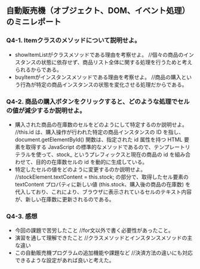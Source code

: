 ## 自動販売機（オブジェクト、DOM、イベント処理）のミニレポート
### Q4-1. Itemクラスのメソッドについて説明せよ。
* showItemListがクラスメソッドである理由を考察せよ。
//個々の商品のインスタンスの状態に依存せず、商品リスト全体に関する処理を行うためと考えられるからである。
* buyItemがインスタンスメソッドである理由を考察せよ。
//商品の購入という行為が特定の商品インスタンスの状態を変化させる処理だからである。
### Q4-2. 商品の購入ボタンをクリックすると、どのような処理でセルの値が減少するか説明せよ。
* 購入された商品の在庫数のセルをどのようにして特定するのか説明せよ。
//this.id は、購入操作が行われた特定の商品インスタンスの ID を指し、document.getElementById() 関数は、指定された id 属性を持つ HTML 要素を取得する JavaScript の標準的なメソッドであるので、テンプレートリテラルを使って、stock_ というプレフィックスと現在の商品の id を組み合わせて、目的の在庫数セルの id を動的に生成している。
* 特定したセルの値をどのように変更するのか説明せよ。
//stockElement.textContent = this.stock; の部分で、取得したセル要素の textContent プロパティに新しい値 (this.stock、購入後の商品の在庫数) を代入しており、これにより、ブラウザに表示されているセルのテキスト内容が、新しい在庫数に更新されるのである。
### Q4-3. 感想
* 今回の課題で苦労したこと
//for文以外で書く必要性があったこと。
* 演習を通して理解できたこと
//クラスメソッドとインスタンスメソッドの主な違い
* この自動販売機プログラムの追加機能や課題など
//決済方法の違いにも対応できるような設定があれば良いと考えた。
